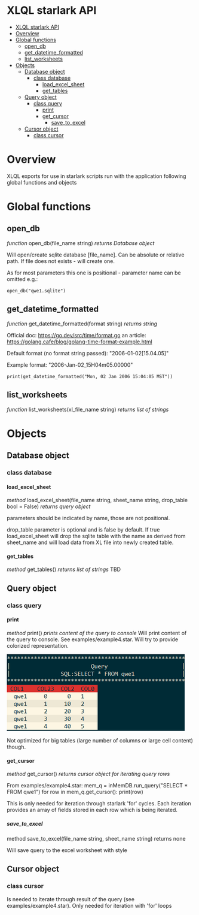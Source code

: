 # XLQL starlark API 

<!--toc-->
- [XLQL starlark API](#xlql-starlark-api)
- [Overview](#overview)
- [Global functions](#global-functions)
    * [open_db](#open-db)
    * [get_datetime_formatted](#get-datetime-formatted)
    * [list_worksheets](#list-worksheets)
- [Objects](#objects)
    * [Database object](#database-object)
        * [class database](#class-database)
            * [load_excel_sheet](#load-excel-sheet)
            * [get_tables](#get-tables)
    * [Query object](#query-object)
        * [class query](#class-query)
            * [print](#print)
            * [get_cursor](#get-cursor)
                * [save_to_excel](#save-to-excel)
    * [Cursor object](#cursor-object)
        * [class cursor](#class-cursor)

<!-- tocstop -->

# Overview
XLQL exports for use in starlark scripts run with the application following global functions and objects

# Global functions

## open_db


*function* open_db(file_name string) _returns Database object_
    
Will open/create sqlite database [file_name]. Can be absolute or relative path. If file does not exists - will create one.

As for most parameters this one is positional - parameter name can be omitted e.g.: 
    
    open_db("qwe1.sqlite")

## get_datetime_formatted

_function_ get_datetime_formatted(format string) _returns string_

Official doc: https://go.dev/src/time/format.go
an article: https://golang.cafe/blog/golang-time-format-example.html

Default format (no format string passed): "2006-01-02[15.04.05]"

Example format: "2006-Jan-02_15H04m05.00000" 
    
    print(get_datetime_formatted("Mon, 02 Jan 2006 15:04:05 MST"))

## list_worksheets

_function_ list_worksheets(xl_file_name string) _returns list of strings_

# Objects
## Database object
### class database

#### load_excel_sheet

*method* load_excel_sheet(file_name string, sheet_name string, drop_table bool = False) *returns query object*

parameters should be indicated by name, those are not positional.

drop_table parameter is optional and is false by default. If true load_excel_sheet will drop the sqlite table with the name as derived from sheet_name and will load data from XL file into newly created table.

#### get_tables

_method_ get_tables() _returns list of strings_
TBD


## Query object
### class query
#### print

*method* print() *prints content of the query to console*
Will print content of the query to console. See examples/example4.star. 
Will try to provide colorized representation. 

![query.print() example to console](/documentation/img/query_print_example.png)

Not optimized for big tables (large number of columns or large cell content) though.

#### get_cursor

*method* get_cursor() *returns cursor object for iterating query rows*

From examples/example4.star:
    mem_q = inMemDB.run_query("SELECT * FROM qwe1")
    for row in mem_q.get_cursor():
        print(row)

This is only needed for iteration through starlark 'for' cycles.
Each iteration provides an array of fields stored in each row which is being iterated.


##### save_to_excel

method save_to_excel(file_name string, sheet_name string) returns none

Will save query to the excel worksheet with style 

## Cursor object
### class cursor
Is needed to iterate through result of the query (see examples/example4.star).
Only needed for iteration with 'for' loops